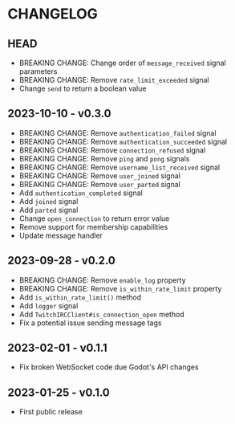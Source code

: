 # CHANGELOG

## HEAD

- BREAKING CHANGE: Change order of `message_received` signal parameters
- BREAKING CHANGE: Remove `rate_limit_exceeded` signal
- Change `send` to return a boolean value

## 2023-10-10 - v0.3.0

- BREAKING CHANGE: Remove `authentication_failed` signal
- BREAKING CHANGE: Remove `authentication_succeeded` signal
- BREAKING CHANGE: Remove `connection_refused` signal
- BREAKING CHANGE: Remove `ping` and `pong` signals
- BREAKING CHANGE: Remove `username_list_received` signal
- BREAKING CHANGE: Remove `user_joined` signal
- BREAKING CHANGE: Remove `user_parted` signal
- Add `authentication_completed` signal
- Add `joined` signal
- Add `parted` signal
- Change `open_connection` to return error value
- Remove support for membership capabilities
- Update message handler

## 2023-09-28 - v0.2.0

- BREAKING CHANGE: Remove `enable_log` property
- BREAKING CHANGE: Remove `is_within_rate_limit` property
- Add `is_within_rate_limit()` method
- Add `logger` signal
- Add `TwitchIRCClient#is_connection_open` method
- Fix a potential issue sending message tags

## 2023-02-01 - v0.1.1

- Fix broken WebSocket code due Godot's API changes

## 2023-01-25 - v0.1.0

- First public release
